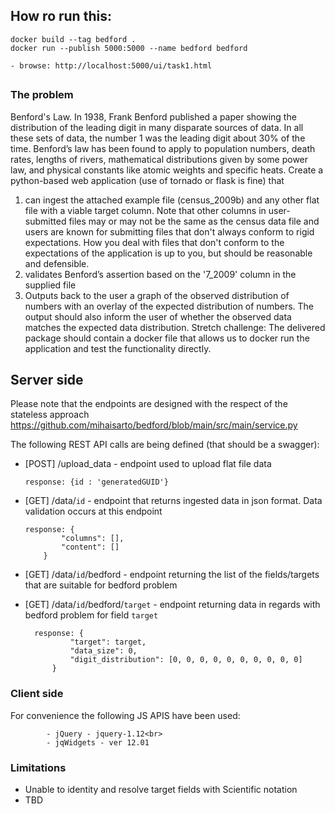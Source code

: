 ## How ro run this:

```
docker build --tag bedford .
docker run --publish 5000:5000 --name bedford bedford

- browse: http://localhost:5000/ui/task1.html
```
    

## 
### The problem
Benford's Law. In 1938, Frank Benford published a paper showing the
distribution of the leading digit in many disparate sources of data. In all these sets of data, the
number 1 was the leading digit about 30% of the time. Benford’s law has been found to apply to
population numbers, death rates, lengths of rivers, mathematical distributions given by some
power law, and physical constants like atomic weights and specific heats.
Create a python-based web application (use of tornado or flask is fine) that
1) can ingest the attached example file (census_2009b) and any other flat file with a viable
target column. Note that other columns in user-submitted files may or may not be the same as
the census data file and users are known for submitting files that don't always conform to rigid
expectations. How you deal with files that don't conform to the expectations of the application is
up to you, but should be reasonable and defensible.
2) validates Benford’s assertion based on the '7_2009' column in the supplied file
3) Outputs back to the user a graph of the observed distribution of numbers with an overlay of
the expected distribution of numbers. The output should also inform the user of whether the
observed data matches the expected data distribution.
Stretch challenge: The delivered package should contain a docker file that allows us to docker
run the application and test the functionality directly.
## Server side

Please note that the endpoints are designed with the respect of the stateless approach
https://github.com/mihaisarto/bedford/blob/main/src/main/service.py

The following REST API calls are being defined (that should be a swagger):

- [POST] /upload_data - endpoint used to upload flat file data

      response: {id : 'generatedGUID'}
    
- [GET] /data/`id` - endpoint that returns ingested data in json format. Data validation occurs at this endpoint
    
      response: {
              "columns": [],
              "content": []
          }
        
- [GET] /data/`id`/bedford - endpoint returning the list of the fields/targets that are suitable for bedford problem

- [GET] /data/`id`/bedford/`target` - endpoint returning data in regards with bedford problem for field `target`

        response: {
                "target": target,
                "data_size": 0,
                "digit_distribution": [0, 0, 0, 0, 0, 0, 0, 0, 0, 0]
            }
            
### Client side
For convenience the following JS APIS have been used:

            - jQuery - jquery-1.12<br>
            - jqWidgets - ver 12.01
 
### Limitations
  - Unable to identity and resolve target fields with Scientific notation
  - TBD

